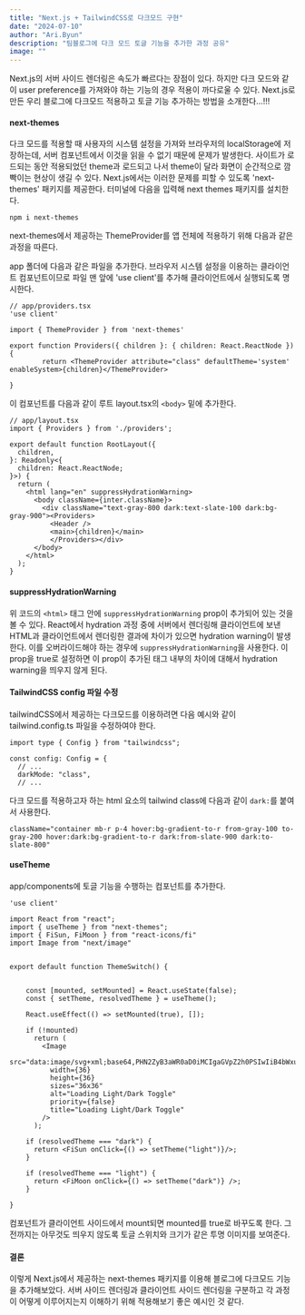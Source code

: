 ```yaml
---
title: "Next.js + TailwindCSS로 다크모드 구현"
date: "2024-07-10"
author: "Ari.Byun"
description: "팀블로그에 다크 모드 토글 기능을 추가한 과정 공유"
image: ""
---
```


Next.js의 서버 사이드 렌더링은 속도가 빠르다는 장점이 있다. 하지만 다크 모드와 같이 user preference를 가져와야 하는 기능의 경우 적용이 까다로울 수 있다. Next.js로 만든 우리 블로그에 다크모드 적용하고 토글 기능 추가하는 방법을 소개한다...!!!

#### next-themes
다크 모드를 적용할 때 사용자의 시스템 설정을 가져와 브라우저의 localStorage에 저장하는데, 서버 컴포넌트에서 이것을 읽을 수 없기 때문에 문제가 발생한다. 사이트가 로드되는 동안 적용되었던 theme과 로드되고 나서 theme이 달라 화면이 순간적으로 깜빡이는 현상이 생길 수 있다. Next.js에서는 이러한 문제를 피할 수 있도록 'next-themes' 패키지를 제공한다.
터미널에 다음을 입력해 next themes 패키지를 설치한다.

```
npm i next-themes
```

next-themes에서 제공하는 ThemeProvider를 앱 전체에 적용하기 위해 다음과 같은 과정을 따른다.

app 폴더에 다음과 같은 파일을 추가한다. 브라우저 시스템 설정을 이용하는 클라이언트 컴포넌트이므로 파일 맨 앞에 'use client'를 추가해 클라이언트에서 실행되도록 명시한다.

```
// app/providers.tsx
'use client'

import { ThemeProvider } from 'next-themes'

export function Providers({ children }: { children: React.ReactNode }){
        return <ThemeProvider attribute="class" defaultTheme='system' enableSystem>{children}</ThemeProvider>
    
}
```

이 컴포넌트를 다음과 같이 루트 layout.tsx의 `<body>` 밑에 추가한다.
```
// app/layout.tsx
import { Providers } from './providers';

export default function RootLayout({
  children,
}: Readonly<{
  children: React.ReactNode;
}>) {
  return (
    <html lang="en" suppressHydrationWarning>
      <body className={inter.className}>
        <div className="text-gray-800 dark:text-slate-100 dark:bg-gray-900"><Providers>
          <Header />
          <main>{children}</main>
          </Providers></div>
      </body>
    </html>
  );
}

```

#### suppressHydrationWarning
위 코드의 `<html>` 태그 안에 `suppressHydrationWarning` prop이 추가되어 있는 것을 볼 수 있다. React에서 hydration 과정 중에 서버에서 렌더링해 클라이언트에 보낸 HTML과 클라이언트에서 렌더링한 결과에 차이가 있으면 hydration warning이 발생한다. 이를 오버라이드해야 하는 경우에 `suppressHydrationWarning`을 사용한다. 이 prop을 true로 설정하면 이 prop이 추가된 태그 내부의 차이에 대해서 hydration warning을 띄우지 않게 된다.


#### TailwindCSS config 파일 수정
tailwindCSS에서 제공하는 다크모드를 이용하려면 다음 예시와 같이 tailwind.config.ts 파일을 수정하여야 한다.

```
import type { Config } from "tailwindcss";

const config: Config = {
  // ...
  darkMode: "class",
  // ...
```

다크 모드를 적용하고자 하는 html 요소의 tailwind class에 다음과 같이 `dark:`를 붙여서 사용한다.

```
className="container mb-r p-4 hover:bg-gradient-to-r from-gray-100 to-gray-200 hover:dark:bg-gradient-to-r dark:from-slate-900 dark:to-slate-800"
```


#### useTheme
app/components에 토글 기능을 수행하는 컴포넌트를 추가한다. 

```
'use client'

import React from "react";
import { useTheme } from "next-themes";
import { FiSun, FiMoon } from "react-icons/fi"
import Image from "next/image"


export default function ThemeSwitch() {


    const [mounted, setMounted] = React.useState(false);
    const { setTheme, resolvedTheme } = useTheme();

    React.useEffect(() => setMounted(true), []);

    if (!mounted)
      return (
        <Image
          src="data:image/svg+xml;base64,PHN2ZyB3aWR0aD0iMCIgaGVpZ2h0PSIwIiB4bWxucz0iaHR0cDovL3d3dy53My5vcmcvMjAwMC9zdmciPgogIDxyZWN0IHdpZHRoPSIwIiBoZWlnaHQ9IjAiIGZpbGw9Im5vbmUiIHN0cm9rZT0ibm9uZSIvPgo8L3N2Zz4="
          width={36}
          height={36}
          sizes="36x36"
          alt="Loading Light/Dark Toggle"
          priority={false}
          title="Loading Light/Dark Toggle"
        />
      );

    if (resolvedTheme === "dark") {
      return <FiSun onClick={() => setTheme("light")}/>;
    }

    if (resolvedTheme === "light") {
      return <FiMoon onClick={() => setTheme("dark")} />;
    }
    
} 
```

컴포넌트가 클라이언트 사이드에서 mount되면 mounted를 true로 바꾸도록 한다. 그 전까지는 아무것도 띄우지 않도록 토글 스위치와 크기가 같은 투명 이미지를 보여준다.


#### 결론
이렇게 Next.js에서 제공하는 next-themes 패키지를 이용해 블로그에 다크모드 기능을 추가해보았다. 서버 사이드 렌더링과 클라이언트 사이드 렌더링을 구분하고 각 과정이 어떻게 이루어지는지 이해하기 위해 적용해보기 좋은 예시인 것 같다.

